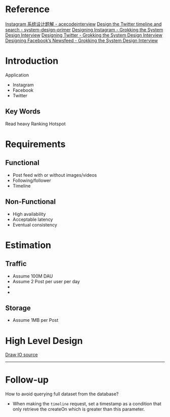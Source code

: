# Reference

[Instagram 系统设计题解 - acecodeinterview](https://acecodeinterview.com/instagram/)
[Design the Twitter timeline and search - system-design-primer](https://github.com/donnemartin/system-design-primer/blob/master/solutions/system_design/twitter/README.md)
[Designing Instagram - Grokking the System Design Interview](https://www.educative.io/courses/grokking-the-system-design-interview/m2yDVZnQ8lG)
[Designing Twitter - Grokking the System Design Interview](https://www.educative.io/courses/grokking-the-system-design-interview/m2G48X18NDO)
[Designing Facebook’s Newsfeed - Grokking the System Design Interview](https://www.educative.io/courses/grokking-the-system-design-interview/gxpWJ3ZKYwl)

# Introduction
Application
 - Instagram
 - Facebook
 - Twitter

## Key Words
Read heavy
Ranking
Hotspot

# Requirements
## **Functional**
 - Post feed with or without images/videos
 - Following/follower
 - Timeline

## **Non-Functional**
 - High availability
 - Acceptable latency
 - Eventual consistency

# Estimation
## **Traffic**
- Assume 100M DAU
- Assume 2 Post per user per day
- 
- 

## **Storage**
- Assume 1MB per Post

# High Level Design
[Draw IO source]()

---
# Follow-up
How to avoid querying full dataset from the database?
 - When making the `timeline` request, set a timestamp as a condition that only retrieve the createOn which is greater than this parameter.


<!--stackedit_data:
eyJoaXN0b3J5IjpbLTE1MTY4MzQ2OTcsMTIyNzg4OTQ4NiwtMT
UwNTE4NjQzLDEzOTgyMDU1MjcsLTYyNzg3MzQzMCwxNTA2NjY0
Nzk2LC0xNzg0NDk2NDI3LDE1ODU0NzcwMDksLTM2OTIzMDIyNi
wxNDA1NDQzOTg0LC0xNjY0ODU3MTc3XX0=
-->